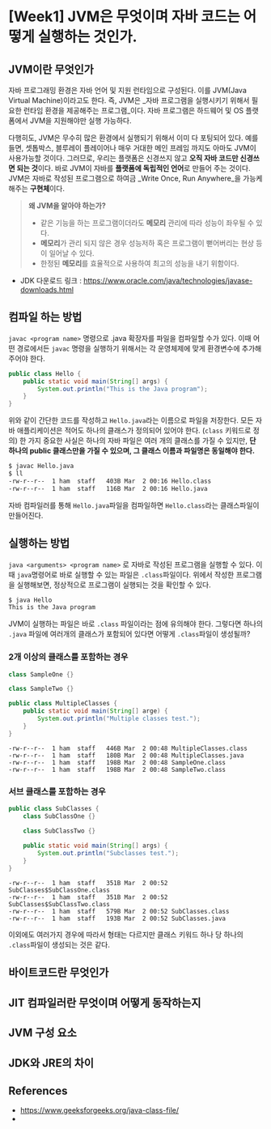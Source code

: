 # [Week1] JVM은 무엇이며 자바 코드는 어떻게 실행하는 것인가. 

## JVM이란 무엇인가

자바 프로그래밍 환경은 자바 언어 및 지원 런타임으로 구성된다. 이를 JVM(Java Virtual Machine)이라고도 한다. 즉, JVM은 _자바 프로그램을 실행시키기 위해서 필요한 런타임 환경을 제공해주는 프로그램_이다. 자바 프로그램은 하드웨어 및 OS 플랫폼에서 JVM을 지원해야만 실행 가능하다.

다행히도, JVM은 무수히 많은 환경에서 실행되기 위해서 이미 다 포팅되어 있다. 예를 들면, 셋톱박스, 블루레이 플레이어나 매우 거대한 메인 프레임 까지도 아마도 JVM이 사용가능할 것이다. 그러므로, 우리는 플랫폼은 신경쓰지 않고 **오직 자바 코드만 신경쓰면 되는 것**이다. 바로 JVM이 자바를 **플랫폼에 독립적인 언어**로 만들어 주는 것이다. JVM은 자바로 작성된 프로그램으로 하여금 _Write Once, Run Anywhere_을 가능케 해주는 **구현체**이다.

> **왜 JVM을 알아야 하는가?**
>
> - 같은 기능을 하는 프로그램이더라도 **메모리** 관리에 따라 성능이 좌우될 수 있다.
> - **메모리**가 관리 되지 않은 경우 성능저하 혹은 프로그램이 뻗어버리는 현상 등이 일어날 수 있다.
> - 한정된 **메모리**를 효율적으로 사용하여 최고의 성능을 내기 위함이다.

- JDK 다운로드 링크 : https://www.oracle.com/java/technologies/javase-downloads.html 

## 컴파일 하는 방법

`javac <program name>` 명령으로 .java 확장자를 파일을 컴파일할 수가 있다. 이때 어떤 경로에서든 `javac` 명령을 실행하기 위해서는 각 운영체제에 맞게 환경변수에 추가해주어야 한다.

```java
public class Hello {
    public static void main(String[] args) {
        System.out.println("This is the Java program");
    }
}
```

위와 같이 간단한 코드를 작성하고 `Hello.java`라는 이름으로 파일을 저장한다. 모든 자바 애플리케이션은 적어도 하나의 클래스가 정의되어 있어야 한다. (`class` 키워드로 정의) 한 가지 중요한 사실은 하나의 자바 파일은 여러 개의 클래스를 가질 수 있지만, **단 하나의 public 클래스만을 가질 수 있으며, 그 클래스 이름과 파일명은 동일해야 한다.**

```sh
$ javac Hello.java
$ ll
-rw-r--r--  1 ham  staff   403B Mar  2 00:16 Hello.class
-rw-r--r--  1 ham  staff   116B Mar  2 00:16 Hello.java
```

자바 컴파일러를 통해 `Hello.java`파일을 컴파일하면 `Hello.class`라는 클래스파일이 만들어진다.

## 실행하는 방법

`java <arguments> <program name>` 로 자바로 작성된 프로그램을 실행할 수 있다. 이때 `java`명령어로 바로 실행할 수 있는 파일은 `.class`파일이다. 위에서 작성한 프로그램을 실행해보면, 정상적으로 프로그램이 실행되는 것을 확인할 수 있다.

```sh
$ java Hello
This is the Java program
```

JVM이 실행하는 파일은 바로  `.class` 파일이라는 점에 유의해야 한다. 그렇다면 하나의 `.java` 파일에 여러개의 클래스가 포함되어 있다면 어떻게 `.class`파일이 생성될까?

### 2개 이상의 클래스를 포함하는 경우

```java
class SampleOne {}

class SampleTwo {}

public class MultipleClasses {
    public static void main(String[] arge) {
        System.out.println("Multiple classes test.");
    }
}
```

```shell
-rw-r--r--  1 ham  staff   446B Mar  2 00:48 MultipleClasses.class
-rw-r--r--  1 ham  staff   180B Mar  2 00:48 MultipleClasses.java
-rw-r--r--  1 ham  staff   198B Mar  2 00:48 SampleOne.class
-rw-r--r--  1 ham  staff   198B Mar  2 00:48 SampleTwo.class
```

### 서브 클래스를 포함하는 경우

```java
public class SubClasses {
    class SubClassOne {}

    class SubClassTwo {}
    
    public static void main(String[] args) {
        System.out.println("Subclasses test.");
    }
}
```

```shell
-rw-r--r--  1 ham  staff   351B Mar  2 00:52 SubClasses$SubClassOne.class
-rw-r--r--  1 ham  staff   351B Mar  2 00:52 SubClasses$SubClassTwo.class
-rw-r--r--  1 ham  staff   579B Mar  2 00:52 SubClasses.class
-rw-r--r--  1 ham  staff   193B Mar  2 00:52 SubClasses.java
```

이외에도 여러가지 경우에 따라서 형태는 다르지만 클래스 키워드 하나 당 하나의 `.class`파일이 생성되는 것은 같다.

## 바이트코드란 무엇인가





## JIT 컴파일러란 무엇이며 어떻게 동작하는지

## JVM 구성 요소

## JDK와 JRE의 차이





## References

- https://www.geeksforgeeks.org/java-class-file/
- 